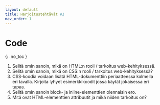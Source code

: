```yaml
---
layout: default
title: Harjoitustehtävät #1
nav_order: 1
---
```


# Code
{: .no_toc }

1. Selitä omin sanoin, mikä on HTML:n rooli / tarkoitus web-kehityksessä.
2. Selitä omin sanoin, mikä on CSS:n rooli / tarkoitus web-kehityksessä?
3. CSS-koodia voidaan lisätä HTML-dokumenttiin periaatteessa kolmella eri tavalla. Kirjoita lyhyet esimerkkikoodit jossa käytät jokaisessa eri tapaa.
4. Selitä omin sanoin block- ja inline-elementtien olennaisin ero.
5. Mitä ovat HTML-elementtien attribuutit ja mikä niiden tarkoitus on?
